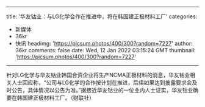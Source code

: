 
---
title: '华友钴业：与LG化学合作在推进中，将在韩国建正极材料工厂'
categories: 
 - 新媒体
 - 36kr
 - 快讯
headimg: 'https://picsum.photos/400/300?random=7227'
author: 36kr
comments: false
date: Wed, 12 Jan 2022 03:15:24 GMT
thumbnail: 'https://picsum.photos/400/300?random=7227'
---

<div>   
针对LG化学与华友钴业韩国合资企业将生产NCMA正极材料的消息，华友钴业相关人士回应称，“公司与LG化学的合作按计划在推进，后续如果达到披露要求会及时公告，具体情况以公告为准。”据接近华友钴业的一位业内人士证实，华友钴业确要在韩国建正极材料工厂。（财联社）  
</div>
            
